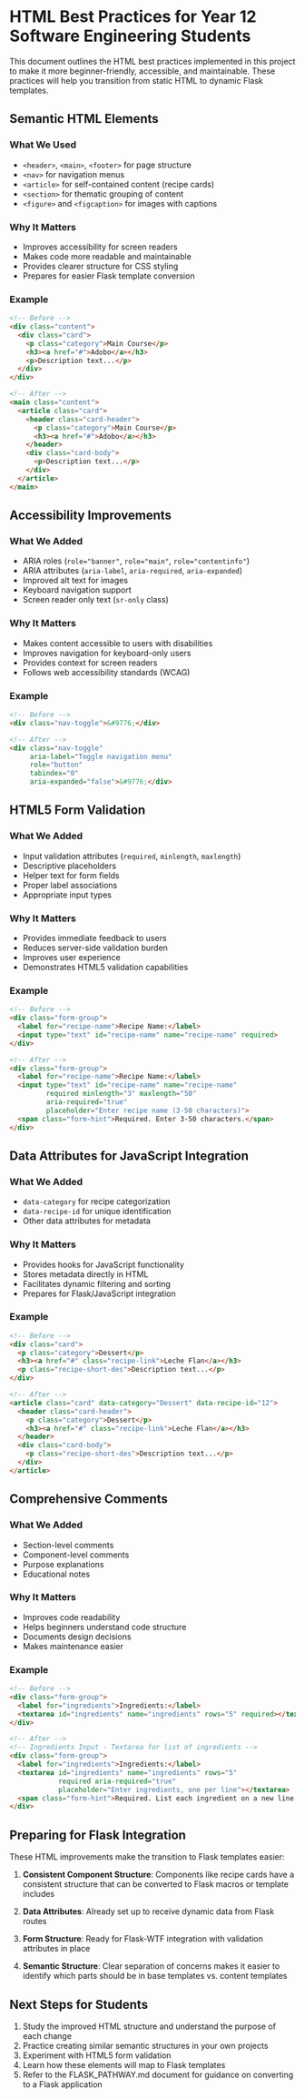 # HTML Best Practices for Year 12 Software Engineering Students

This document outlines the HTML best practices implemented in this project to make it more beginner-friendly, accessible, and maintainable. These practices will help you transition from static HTML to dynamic Flask templates.

## Semantic HTML Elements

### What We Used
- `<header>`, `<main>`, `<footer>` for page structure
- `<nav>` for navigation menus
- `<article>` for self-contained content (recipe cards)
- `<section>` for thematic grouping of content
- `<figure>` and `<figcaption>` for images with captions

### Why It Matters
- Improves accessibility for screen readers
- Makes code more readable and maintainable
- Provides clearer structure for CSS styling
- Prepares for easier Flask template conversion

### Example
```html
<!-- Before -->
<div class="content">
  <div class="card">
    <p class="category">Main Course</p>
    <h3><a href="#">Adobo</a></h3>
    <p>Description text...</p>
  </div>
</div>

<!-- After -->
<main class="content">
  <article class="card">
    <header class="card-header">
      <p class="category">Main Course</p>
      <h3><a href="#">Adobo</a></h3>
    </header>
    <div class="card-body">
      <p>Description text...</p>
    </div>
  </article>
</main>
```

## Accessibility Improvements

### What We Added
- ARIA roles (`role="banner"`, `role="main"`, `role="contentinfo"`)
- ARIA attributes (`aria-label`, `aria-required`, `aria-expanded`)
- Improved alt text for images
- Keyboard navigation support
- Screen reader only text (`sr-only` class)

### Why It Matters
- Makes content accessible to users with disabilities
- Improves navigation for keyboard-only users
- Provides context for screen readers
- Follows web accessibility standards (WCAG)

### Example
```html
<!-- Before -->
<div class="nav-toggle">&#9776;</div>

<!-- After -->
<div class="nav-toggle" 
     aria-label="Toggle navigation menu" 
     role="button" 
     tabindex="0" 
     aria-expanded="false">&#9776;</div>
```

## HTML5 Form Validation

### What We Added
- Input validation attributes (`required`, `minlength`, `maxlength`)
- Descriptive placeholders
- Helper text for form fields
- Proper label associations
- Appropriate input types

### Why It Matters
- Provides immediate feedback to users
- Reduces server-side validation burden
- Improves user experience
- Demonstrates HTML5 validation capabilities

### Example
```html
<!-- Before -->
<div class="form-group">
  <label for="recipe-name">Recipe Name:</label>
  <input type="text" id="recipe-name" name="recipe-name" required>
</div>

<!-- After -->
<div class="form-group">
  <label for="recipe-name">Recipe Name:</label>
  <input type="text" id="recipe-name" name="recipe-name" 
         required minlength="3" maxlength="50" 
         aria-required="true" 
         placeholder="Enter recipe name (3-50 characters)">
  <span class="form-hint">Required. Enter 3-50 characters.</span>
</div>
```

## Data Attributes for JavaScript Integration

### What We Added
- `data-category` for recipe categorization
- `data-recipe-id` for unique identification
- Other data attributes for metadata

### Why It Matters
- Provides hooks for JavaScript functionality
- Stores metadata directly in HTML
- Facilitates dynamic filtering and sorting
- Prepares for Flask/JavaScript integration

### Example
```html
<!-- Before -->
<div class="card">
  <p class="category">Dessert</p>
  <h3><a href="#" class="recipe-link">Leche Flan</a></h3>
  <p class="recipe-short-des">Description text...</p>
</div>

<!-- After -->
<article class="card" data-category="Dessert" data-recipe-id="12">
  <header class="card-header">
    <p class="category">Dessert</p>
    <h3><a href="#" class="recipe-link">Leche Flan</a></h3>
  </header>
  <div class="card-body">
    <p class="recipe-short-des">Description text...</p>
  </div>
</article>
```

## Comprehensive Comments

### What We Added
- Section-level comments
- Component-level comments
- Purpose explanations
- Educational notes

### Why It Matters
- Improves code readability
- Helps beginners understand code structure
- Documents design decisions
- Makes maintenance easier

### Example
```html
<!-- Before -->
<div class="form-group">
  <label for="ingredients">Ingredients:</label>
  <textarea id="ingredients" name="ingredients" rows="5" required></textarea>
</div>

<!-- After -->
<!-- Ingredients Input - Textarea for list of ingredients -->
<div class="form-group">
  <label for="ingredients">Ingredients:</label>
  <textarea id="ingredients" name="ingredients" rows="5" 
            required aria-required="true"
            placeholder="Enter ingredients, one per line"></textarea>
  <span class="form-hint">Required. List each ingredient on a new line.</span>
</div>
```

## Preparing for Flask Integration

These HTML improvements make the transition to Flask templates easier:

1. **Consistent Component Structure**: Components like recipe cards have a consistent structure that can be converted to Flask macros or template includes

2. **Data Attributes**: Already set up to receive dynamic data from Flask routes

3. **Form Structure**: Ready for Flask-WTF integration with validation attributes in place

4. **Semantic Structure**: Clear separation of concerns makes it easier to identify which parts should be in base templates vs. content templates

## Next Steps for Students

1. Study the improved HTML structure and understand the purpose of each change
2. Practice creating similar semantic structures in your own projects
3. Experiment with HTML5 form validation
4. Learn how these elements will map to Flask templates
5. Refer to the FLASK_PATHWAY.md document for guidance on converting to a Flask application
